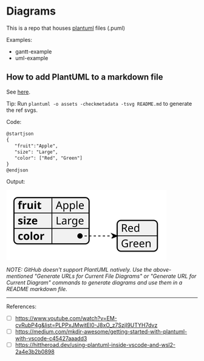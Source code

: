 # Diagrams

This is a repo that houses [plantuml](https://plantuml.com/) files (.puml)

Examples:
- gantt-example
- uml-example

## How to add PlantUML to a markdown file

See [here](https://gist.github.com/noamtamim/f11982b28602bd7e604c233fbe9d910f). 

Tip: Run `plantuml -o assets -checkmetadata -tsvg README.md` to generate the ref svgs.

Code:

```plantumlcode assets/README.svg
@startjson
{
   "fruit":"Apple",
   "size": "Large",
   "color": ["Red", "Green"]
}
@endjson

```

Output:
<div hidden>
```plantuml 
@startjson README-diagram
{
   "fruit":"Apple",
   "size": "Large",
   "color": ["Red", "Green"]
}
@endjson
```
</div>

![](assets/README-diagram.svg)

*NOTE: GitHub doesn't support PlantUML natively. Use the above-mentioned "Generate URLs for Current File Diagrams" or "Generate URL for Current Diagram" commands to generate diagrams and use them in a README markdown file.*

---

References:
- [ ] https://www.youtube.com/watch?v=EM-cvRubP4g&list=PLPPxJMwitEl0-J8xO_z7SzjI9UTYH7dvz
- [ ] https://medium.com/mkdir-awesome/getting-started-with-plantuml-with-vscode-c45427aaadd3
- [ ] https://hittheroad.dev/using-plantuml-inside-vscode-and-wsl2-2a4e3b2b0898